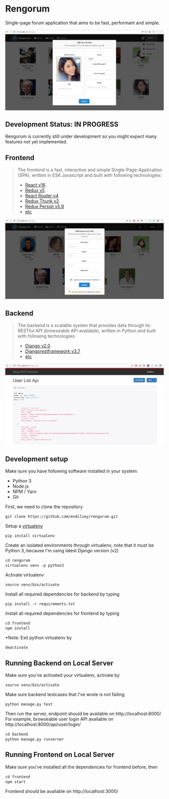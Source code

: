 # Rengorum
Single-page forum application that aims to be fast, performant and simple.

![Screenshot 1](preview/frontend_1.PNG)

## Development Status: IN PROGRESS
Rengorum is currently still under development so you might expect many features not yet implemented.

## Frontend
> The frontend is a fast, interactive and simple Single-Page-Application (SPA), written in ES6 Javascript and built with following technologies:
> * [React v16](https://facebook.github.io/react/)
> * [Redux v5](http://redux.js.org/)
> * [React Router v4](https://github.com/ReactTraining/react-router)
> * [Redux Thunk v2](https://github.com/gaearon/redux-thunk)
> * [Redux Persist v5.9](https://github.com/rt2zz/redux-persist)
> * [etc](https://github.com/endiliey/rengorum/blob/master/frontend/package.json)

![Screenshot 2](preview/frontend_2.PNG)

## Backend
> The backend is a scalable system that provides data through its RESTful API (browseable API available), written in Python and built with following technologies:
> * [Django v2.0](https://www.djangoproject.com/)
> * [Djangorestframework v3.7](http://www.django-rest-framework.org/)
> * [etc](https://github.com/endiliey/rengorum/blob/master/requirements.txt)

![Screenshot 2](preview/backend_1.PNG)

## Development setup

Make sure you have following software installed in your system:
* Python 3
* Node.js
* NPM / Yarn
* Git

First, we need to clone the repository
```
git clone https://github.com/endiliey/rengorum.git
```

Setup a [virtualenv](https://virtualenv.pypa.io/en/stable/)
```
pip install virtualenv
```

Create an isolated environments through virtualenv, note that it must be Python 3, because I'm using latest Django version (v2)
```
cd rengorum
virtualenv venv -p python3
```

Activate virtualenv
```
source venv/bin/activate
```

Install all required dependencies for backend by typing
```
pip install -r requirements.txt
```

Install all required dependencies for frontend by typing
```
cd frontend
npm install
```

*Note: Exit python virtualenv by
```
deactivate
```

## Running Backend on Local Server
Make sure you've activated your virtualenv, activate by
```
source venv/bin/activate
```

Make sure backend testcases that I've wrote is not failing
```
python manage.py test
```

Then run the server, endpoint should be available on http://localhost:8000/
For example, browseable user login API available on http://localhost:8000/api/user/login/
```
cd backend
python manage.py runserver
```

## Running Frontend on Local Server
Make sure you've installed all the dependencies for frontend before, then
```
cd frontend
npm start
```

Frontend should be available on http://localhost:3000/
